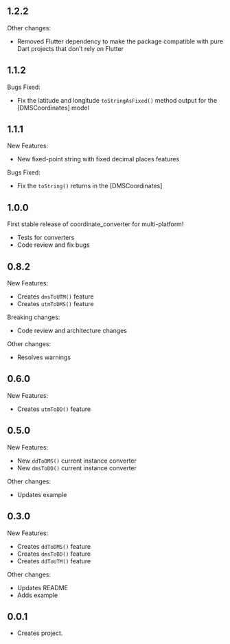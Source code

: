 ## 1.2.2
Other changes:
* Removed Flutter dependency to make the package compatible with pure Dart projects that don’t rely on Flutter

## 1.1.2
Bugs Fixed:
* Fix the latitude and longitude `toStringAsFixed()` method output for the [DMSCoordinates] model

## 1.1.1
New Features:
* New fixed-point string with fixed decimal places features

Bugs Fixed:
* Fix the `toString()` returns in the [DMSCoordinates]

## 1.0.0
First stable release of coordinate_converter for multi-platform!

* Tests for converters
* Code review and fix bugs

## 0.8.2
New Features:
* Creates `dmsToUTM()` feature
* Creates `utmToDMS()` feature

Breaking changes:
* Code review and architecture changes

Other changes:
* Resolves warnings

## 0.6.0
New Features:
* Creates `utmToDD()` feature

## 0.5.0
New Features:
* New `ddToDMS()` current instance converter 
* New `dmsToDD()` current instance converter

Other changes:
* Updates example

## 0.3.0
New Features:
* Creates `ddToDMS()` feature 
* Creates `dmsToDD()` feature
* Creates `ddToUTM()` feature

Other changes:
* Updates README
* Adds example

## 0.0.1
* Creates project.
